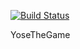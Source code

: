 [![Build Status](https://travis-ci.org/ericminio/yose-java.svg?branch=master)](https://travis-ci.org/ericminio/yose-java)

YoseTheGame
